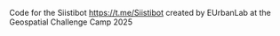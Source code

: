 Code for the Siistibot https://t.me/Siistibot created by EUrbanLab at the Geospatial Challenge Camp 2025
